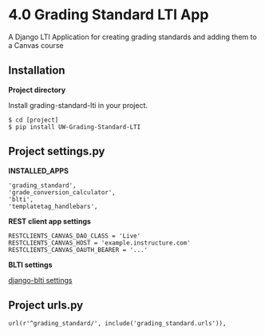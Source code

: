 4.0 Grading Standard LTI App
===========================

A Django LTI Application for creating grading standards and adding them to a Canvas course

Installation
------------

**Project directory**

Install grading-standard-lti in your project.

    $ cd [project]
    $ pip install UW-Grading-Standard-LTI

Project settings.py
------------------

**INSTALLED_APPS**

    'grading_standard',
    'grade_conversion_calculator',
    'blti',
    'templatetag_handlebars',

**REST client app settings**

    RESTCLIENTS_CANVAS_DAO_CLASS = 'Live'
    RESTCLIENTS_CANVAS_HOST = 'example.instructure.com'
    RESTCLIENTS_CANVAS_OAUTH_BEARER = '...'

**BLTI settings**

[django-blti settings](https://github.com/uw-it-aca/django-blti#project-settingspy)

Project urls.py
---------------
    url(r'^grading_standard/', include('grading_standard.urls')),
